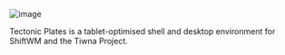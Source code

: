 ![image](https://github.com/tectonic-software/plates-shell/assets/81573747/775bd0b2-6749-484a-a34d-cf912dc5a0bf)

Tectonic Plates is a tablet-optimised shell and desktop environment for ShiftWM and the Tiwna Project.

